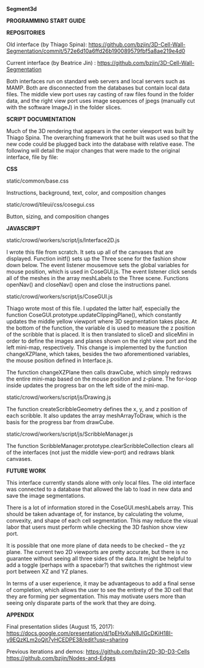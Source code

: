 <b>Segment3d</b>

<b>PROGRAMMING START GUIDE</b>

<b>REPOSITORIES</b>

Old interface (by Thiago Spina): https://github.com/bzjin/3D-Cell-Wall-Segmentation/commit/572e6d10a6ffd26b190089579fbf5a8ae219e4d0

Current interface (by Beatrice Jin) : https://github.com/bzjin/3D-Cell-Wall-Segmentation

Both interfaces run on standard web servers and local servers such as MAMP. Both are disconnected from the databases but contain local data files. The middle view port uses ray casting of raw files found in the folder data, and the right view port uses image sequences of jpegs (manually cut with the software ImageJ) in the folder slices.

<b>SCRIPT DOCUMENTATION</b>

Much of the 3D rendering that appears in the center viewport was built by Thiago Spina. The overarching framework that he built was used so that the new code could be plugged back into the database with relative ease. The following will detail the major changes that were made to the original interface, file by file:

<b>CSS</b>

static/common/base.css

Instructions, background, text, color, and composition changes 

static/crowd/tileui/css/cosegui.css

Button,  sizing, and composition changes

<b>JAVASCRIPT</b>

static/crowd/workers/script/js/Interface2D.js

I wrote this file from scratch. It sets up all of the canvases that are displayed. Function initf() sets up the Three scene for the fashion show down below.  The event listener mousemove sets the global variables for mouse position, which is used in CoseGUI.js. The event listener click sends all of the meshes in the array meshLabels to the Three scene. Functions openNav() and closeNav() open and close the instructions panel. 

static/crowd/workers/script/js/CoseGUI.js

Thiago wrote most of this file. I updated the latter half, especially the function CoseGUI.prototype.updateClippingPlane(), which constantly updates the middle yellow viewport where 3D segmentation takes place. At the bottom of the function, the variable d is used to measure the z position of the scribble that is placed. It is then translated to sliceD and sliceMini in order to define the images and planes shown on the right view port and the left mini-map, respectively. This change is implemented by the function changeXZPlane, which takes, besides the two aforementioned variables, the mouse position defined in Interface.js. 

The function changeXZPlane  then calls drawCube, which simply redraws the entire mini-map based on the mouse position and z-plane. The for-loop inside updates the progress bar on the left side of the mini-map.
 
static/crowd/workers/script/js/Drawing.js

The function createScribbleGeometry defines the x, y, and z position of each scribble. It also updates the array meshArrayToDraw, which is the basis for the progress bar from drawCube. 

static/crowd/workers/script/js/ScribbleManager.js

The function ScribbleManager.prototype.clearScribbleCollection clears all of the interfaces (not just the middle view-port) and redraws blank canvases.

<b>FUTURE WORK</b>

This interface currently stands alone with only local files. The old interface was connected to a database that allowed the lab to load in new data and save the image segmentations. 

There is a lot of information stored in the CoseGUI.meshLabels array. This should be taken advantage of, for instance, by calculating the volume, convexity, and shape of each cell segmentation. This may reduce the visual labor that users must perform while checking the 3D fashion show view port. 

It is possible that one more plane of data needs to be checked – the yz plane. The current two 2D viewports are pretty accurate, but there is no guarantee without seeing all three sides of the data. It might be helpful to add a toggle (perhaps with a spacebar?) that switches the rightmost view port between XZ and YZ planes. 

In terms of a user experience, it may be advantageous to add a final sense of completion, which allows the user to see the entirety of the 3D cell that they are forming per segmentation. This may motivate users more than seeing only disparate parts of the work that they are doing. 


<b>APPENDIX</b>

Final presentation slides (August 15, 2017): https://docs.google.com/presentation/d/1pEHxXuN8JIGcDKiH18I-y9EQzKLm2oQjt7yHCEDPE38/edit?usp=sharing

Previous iterations and demos:
https://github.com/bzjin/2D-3D-D3-Cells
https://github.com/bzjin/Nodes-and-Edges
